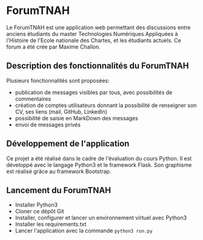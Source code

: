 # ForumTNAH

Le ForumTNAH est une application web permettant des discussions entre anciens étudiants du master Technologies Numériques Appliquées à l'Histoire de l'Ecole nationale des Chartes, et les étudiants actuels. Ce forum a été crée par Maxime Challon.

## Description des fonctionnalités du ForumTNAH

Plusieurs fonctionnalités sont proposées:
* publication de messages visibles par tous, avec possibilités de commentaires
* création de comptes utilisateurs donnant la possibilité de renseigner son CV, ses liens (mail, GitHub, LinkedIn)
* possibilité de saisie en MarkDown des messages
* envoi de messages privés

## Développement de l'application

Ce projet a été réalisé dans le cadre de l'évaluation du cours Python. Il est développé avec le langage Python3 et le framework Flask. Son graphisme est réalisé grâce au framework Bootstrap.

## Lancement du ForumTNAH

* Installer Python3
* Cloner ce dépôt Git
* Installer, configurer et lancer un environnement virtuel avec Python3
* Installer les requirements.txt
* Lancer l'application avec la commande `python3 run.py`